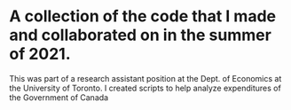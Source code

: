 # A collection of the code that I made and collaborated on in the summer of 2021. 
This was part of a research assistant position at the Dept. of Economics at the University of Toronto. I created scripts to help analyze expenditures of the Government of Canada
